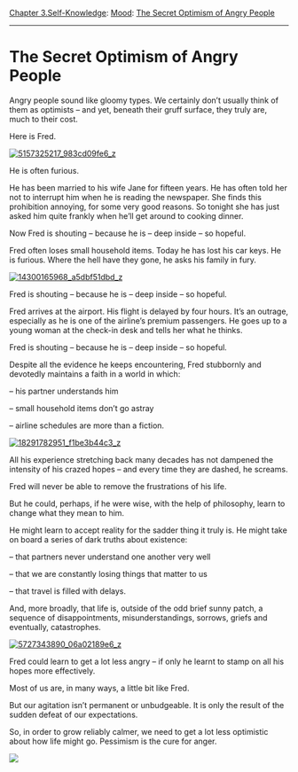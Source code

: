 [Chapter 3.Self-Knowledge](https://www.theschooloflife.com/thebookoflife/category/self-knowledge/): [Mood](https://www.theschooloflife.com/thebookoflife/category/self-knowledge/mood/): [The Secret Optimism of Angry People](https://www.theschooloflife.com/thebookoflife/the-secret-optimism-of-angry-people/)

* * *

# The Secret Optimism of Angry People

Angry people sound like gloomy types. We certainly don’t usually think of them as optimists – and yet, beneath their gruff surface, they truly are, much to their cost.

Here is Fred.

[![5157325217_983cd09fe6_z](https://www.theschooloflife.com/thebookoflife/wp-content/uploads/2016/10/5157325217_983cd09fe6_z.jpg)](http://www.thebookoflife.org/wp-content/uploads/2016/10/5157325217_983cd09fe6_z.jpg)

He is often furious.

He has been married to his wife Jane for fifteen years. He has often told her not to interrupt him when he is reading the newspaper. She finds this prohibition annoying, for some very good reasons. So tonight she has just asked him quite frankly when he’ll get around to cooking dinner.

Now Fred is shouting – because he is – deep inside – so hopeful.

Fred often loses small household items. Today he has lost his car keys. He is furious. Where the hell have they gone, he asks his family in fury.

[![14300165968_a5dbf51dbd_z](https://www.theschooloflife.com/thebookoflife/wp-content/uploads/2016/10/14300165968_a5dbf51dbd_z.jpg)](http://www.thebookoflife.org/wp-content/uploads/2016/10/14300165968_a5dbf51dbd_z.jpg)

Fred is shouting – because he is – deep inside – so hopeful.

Fred arrives at the airport. His flight is delayed by four hours. It’s an outrage, especially as he is one of the airline’s premium passengers. He goes up to a young woman at the check-in desk and tells her what he thinks.

Fred is shouting – because he is – deep inside – so hopeful.

Despite all the evidence he keeps encountering, Fred stubbornly and devotedly maintains a faith in a world in which:

– his partner understands him

– small household items don’t go astray

– airline schedules are more than a fiction.

[![18291782951_f1be3b44c3_z](https://www.theschooloflife.com/thebookoflife/wp-content/uploads/2016/10/18291782951_f1be3b44c3_z.jpg)](http://www.thebookoflife.org/wp-content/uploads/2016/10/18291782951_f1be3b44c3_z.jpg)

All his experience stretching back many decades has not dampened the intensity of his crazed hopes – and every time they are dashed, he screams.

Fred will never be able to remove the frustrations of his life.

But he could, perhaps, if he were wise, with the help of philosophy, learn to change what they mean to him.

He might learn to accept reality for the sadder thing it truly is. He might take on board a series of dark truths about existence:

–&nbsp;that partners never understand one another very well

–&nbsp;that we are constantly losing things that matter to us

–&nbsp;that travel is filled with delays.

And, more broadly, that life is, outside of the odd brief sunny patch, a sequence of disappointments, misunderstandings, sorrows, griefs and eventually, catastrophes.

[![5727343890_06a02189e6_z](https://www.theschooloflife.com/thebookoflife/wp-content/uploads/2016/10/5727343890_06a02189e6_z.jpg)](http://www.thebookoflife.org/wp-content/uploads/2016/10/5727343890_06a02189e6_z.jpg)

Fred could learn to get a lot less angry – if only he learnt to stamp on all his hopes more effectively.

Most of us are, in many ways, a little bit like Fred.

But our agitation isn’t permanent or unbudgeable. It is only the result of the sudden defeat of our expectations.

So, in order to grow reliably calmer, we need to get a lot less optimistic about how life might go. Pessimism is the cure for anger.

[![](https://img.youtube.com/vi/coiCkmcKjX8/0.jpg)](https://www.youtube.com/embed/coiCkmcKjX8 '')
